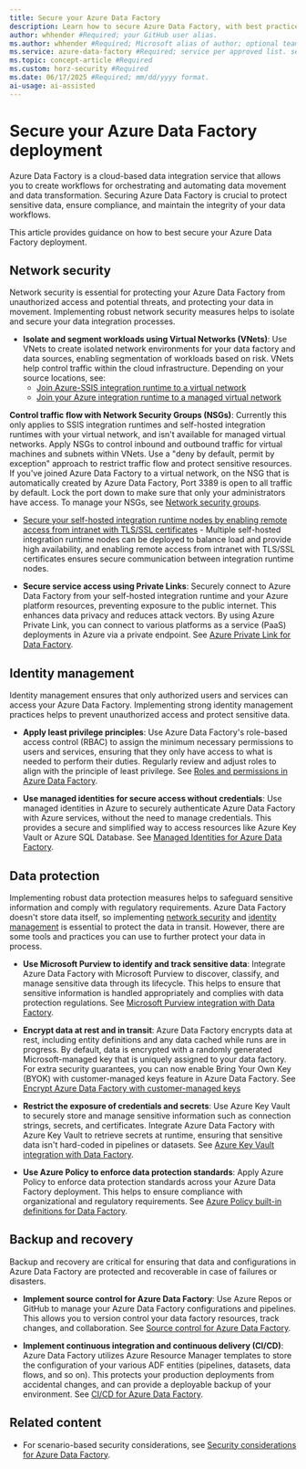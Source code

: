 ```yaml
---
title: Secure your Azure Data Factory
description: Learn how to secure Azure Data Factory, with best practices for network security, identity management, data protection, and recovery.
author: whhender #Required; your GitHub user alias.
ms.author: whhender #Required; Microsoft alias of author; optional team alias.
ms.service: azure-data-factory #Required; service per approved list. service slug assigned to your service by ACOM.
ms.topic: concept-article #Required
ms.custom: horz-security #Required
ms.date: 06/17/2025 #Required; mm/dd/yyyy format.
ai-usage: ai-assisted
---
```


# Secure your Azure Data Factory deployment

Azure Data Factory is a cloud-based data integration service that allows you to create workflows for orchestrating and automating data movement and data transformation. Securing Azure Data Factory is crucial to protect sensitive data, ensure compliance, and maintain the integrity of your data workflows.

This article provides guidance on how to best secure your Azure Data Factory deployment.

## Network security

Network security is essential for protecting your Azure Data Factory from unauthorized access and potential threats, and protecting your data in movement. Implementing robust network security measures helps to isolate and secure your data integration processes.

* **Isolate and segment workloads using Virtual Networks (VNets)**: Use VNets to create isolated network environments for your data factory and data sources, enabling segmentation of workloads based on risk. VNets help control traffic within the cloud infrastructure. Depending on your source locations, see:
    - [Join Azure-SSIS integration runtime to a virtual network](join-azure-ssis-integration-runtime-virtual-network.md)
    - [Join your Azure integration runtime to a managed virtual network](tutorial-managed-virtual-network-migrate.md)

**Control traffic flow with Network Security Groups (NSGs)**: Currently this only applies to SSIS integration runtimes and self-hosted integration runtimes with your virtual network, and isn't available for managed virtual networks. Apply NSGs to control inbound and outbound traffic for virtual machines and subnets within VNets. Use a "deny by default, permit by exception" approach to restrict traffic flow and protect sensitive resources. If you've joined Azure Data Factory to a virtual network, on the NSG that is automatically created by Azure Data Factory, Port 3389 is open to all traffic by default. Lock the port down to make sure that only your administrators have access. To manage your NSGs, see [Network security groups](../virtual-network/network-security-groups-overview.md).

* [Secure your self-hosted integration runtime nodes by enabling remote access from intranet with TLS/SSL certificates](tutorial-enable-remote-access-intranet-tls-ssl-certificate.md) - Multiple self-hosted integration runtime nodes can be deployed to balance load and provide high availability, and enabling remote access from intranet with TLS/SSL certificates ensures secure communication between integration runtime nodes.

* **Secure service access using Private Links**: Securely connect to Azure Data Factory from your self-hosted integration runtime and your Azure platform resources, preventing exposure to the public internet. This enhances data privacy and reduces attack vectors. By using Azure Private Link, you can connect to various platforms as a service (PaaS) deployments in Azure via a private endpoint. See [Azure Private Link for Data Factory](data-factory-private-link.md).

## Identity management

Identity management ensures that only authorized users and services can access your Azure Data Factory. Implementing strong identity management practices helps to prevent unauthorized access and protect sensitive data.

* **Apply least privilege principles**: Use Azure Data Factory's role-based access control (RBAC) to assign the minimum necessary permissions to users and services, ensuring that they only have access to what is needed to perform their duties. Regularly review and adjust roles to align with the principle of least privilege. See [Roles and permissions in Azure Data Factory](concepts-roles-permissions.md).

* **Use managed identities for secure access without credentials**: Use managed identities in Azure to securely authenticate Azure Data Factory with Azure services, without the need to manage credentials. This provides a secure and simplified way to access resources like Azure Key Vault or Azure SQL Database. See [Managed Identities for Azure Data Factory](data-factory-service-identity.md).

## Data protection

Implementing robust data protection measures helps to safeguard sensitive information and comply with regulatory requirements. Azure Data Factory doesn't store data itself, so implementing [network security](#network-security) and [identity management](#identity-management) is essential to protect the data in transit. However, there are some tools and practices you can use to further protect your data in process.

* **Use Microsoft Purview to identify and track sensitive data**: Integrate Azure Data Factory with Microsoft Purview to discover, classify, and manage sensitive data through its lifecycle. This helps to ensure that sensitive information is handled appropriately and complies with data protection regulations. See [Microsoft Purview integration with Data Factory](connect-data-factory-to-azure-purview.md).

* **Encrypt data at rest and in transit**: Azure Data Factory encrypts data at rest, including entity definitions and any data cached while runs are in progress. By default, data is encrypted with a randomly generated Microsoft-managed key that is uniquely assigned to your data factory. For extra security guarantees, you can now enable Bring Your Own Key (BYOK) with customer-managed keys feature in Azure Data Factory. See [Encrypt Azure Data Factory with customer-managed keys](enable-customer-managed-key.md)

* **Restrict the exposure of credentials and secrets**: Use Azure Key Vault to securely store and manage sensitive information such as connection strings, secrets, and certificates. Integrate Azure Data Factory with Azure Key Vault to retrieve secrets at runtime, ensuring that sensitive data isn't hard-coded in pipelines or datasets. See [Azure Key Vault integration with Data Factory](store-credentials-in-key-vault.md).

* **Use Azure Policy to enforce data protection standards**: Apply Azure Policy to enforce data protection standards across your Azure Data Factory deployment. This helps to ensure compliance with organizational and regulatory requirements. See [Azure Policy built-in definitions for Data Factory](policy-reference.md).

## Backup and recovery

Backup and recovery are critical for ensuring that data and configurations in Azure Data Factory are protected and recoverable in case of failures or disasters.

* **Implement source control for Azure Data Factory**: Use Azure Repos or GitHub to manage your Azure Data Factory configurations and pipelines. This allows you to version control your data factory resources, track changes, and collaboration. See [Source control for Azure Data Factory](source-control.md).

* **Implement continuous integration and continuous delivery (CI/CD)**: Azure Data Factory utilizes Azure Resource Manager templates to store the configuration of your various ADF entities (pipelines, datasets, data flows, and so on). This protects your production deployments from accidental changes, and can provide a deployable backup of your environment. See [CI/CD for Azure Data Factory](continuous-integration-delivery.md).

## Related content

* For scenario-based security considerations, see [Security considerations for Azure Data Factory](data-movement-security-considerations.md).